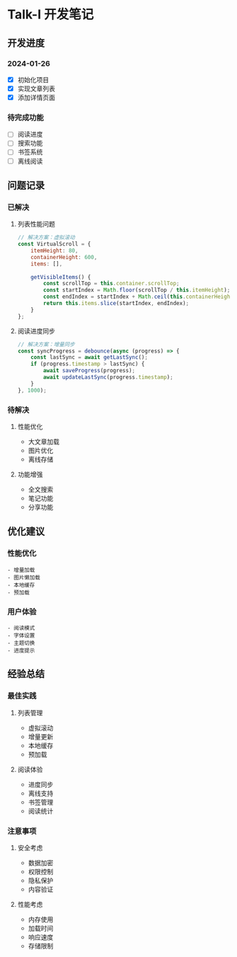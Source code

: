 # Talk-I 开发笔记

## 开发进度

### 2024-01-26
- [x] 初始化项目
- [x] 实现文章列表
- [x] 添加详情页面

### 待完成功能
- [ ] 阅读进度
- [ ] 搜索功能
- [ ] 书签系统
- [ ] 离线阅读

## 问题记录

### 已解决
1. 列表性能问题
    ```javascript
    // 解决方案：虚拟滚动
    const VirtualScroll = {
        itemHeight: 80,
        containerHeight: 600,
        items: [],
        
        getVisibleItems() {
            const scrollTop = this.container.scrollTop;
            const startIndex = Math.floor(scrollTop / this.itemHeight);
            const endIndex = startIndex + Math.ceil(this.containerHeight / this.itemHeight);
            return this.items.slice(startIndex, endIndex);
        }
    };
    ```

2. 阅读进度同步
    ```javascript
    // 解决方案：增量同步
    const syncProgress = debounce(async (progress) => {
        const lastSync = await getLastSync();
        if (progress.timestamp > lastSync) {
            await saveProgress(progress);
            await updateLastSync(progress.timestamp);
        }
    }, 1000);
    ```

### 待解决
1. 性能优化
    - 大文章加载
    - 图片优化
    - 离线存储

2. 功能增强
    - 全文搜索
    - 笔记功能
    - 分享功能

## 优化建议

### 性能优化
    - 增量加载
    - 图片懒加载
    - 本地缓存
    - 预加载

### 用户体验
    - 阅读模式
    - 字体设置
    - 主题切换
    - 进度提示

## 经验总结

### 最佳实践
1. 列表管理
    - 虚拟滚动
    - 增量更新
    - 本地缓存
    - 预加载

2. 阅读体验
    - 进度同步
    - 离线支持
    - 书签管理
    - 阅读统计

### 注意事项
1. 安全考虑
    - 数据加密
    - 权限控制
    - 隐私保护
    - 内容验证

2. 性能考虑
    - 内存使用
    - 加载时间
    - 响应速度
    - 存储限制